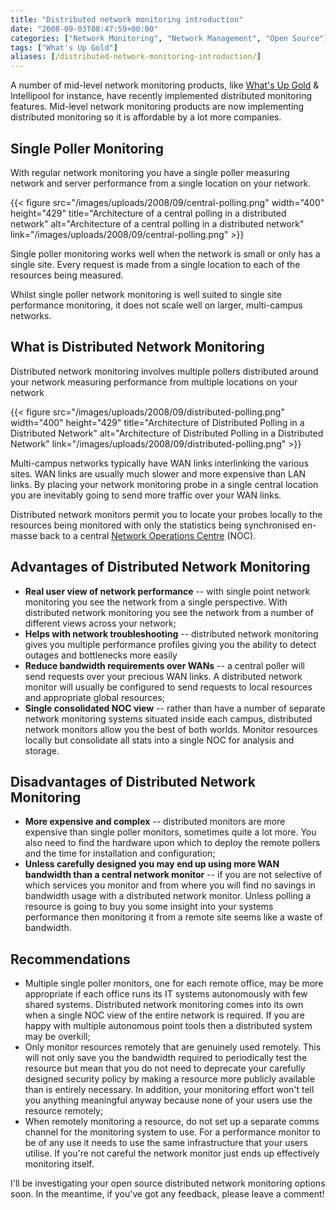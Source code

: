 ```yaml
---
title: "Distributed network monitoring introduction"
date: "2008-09-03T08:47:59+00:00"
categories: ["Network Monitoring", "Network Management", "Open Source"]
tags: ["What's Up Gold"]
aliases: [/distributed-network-monitoring-introduction/]
---
```


A number of mid-level network monitoring products, like <a href="http://www.whatsupgold.com/">What's Up Gold</a> &amp; Intellipool for instance, have recently implemented distributed monitoring features. Mid-level network monitoring products are now implementing distributed monitoring so it is affordable by a lot more companies.
<h2>Single Poller Monitoring</h2>
With regular network monitoring you have a single poller measuring network and server performance from a single location on your network.

{{< figure src="/images/uploads/2008/09/central-polling.png" width="400" height="429" title="Architecture of a central polling in a distributed network" alt="Architecture of a central polling in a distributed network" link="/images/uploads/2008/09/central-polling.png" >}}

Single poller monitoring works well when the network is small or only has a single site. Every request is made from a single location to each of the resources being measured.

Whilst single poller network monitoring is well suited to single site performance monitoring, it does not scale well on larger, multi-campus networks.
<h2>What is Distributed Network Monitoring</h2>
Distributed network monitoring involves multiple pollers distributed around your network measuring performance from multiple locations on your network

{{< figure src="/images/uploads/2008/09/distributed-polling.png" width="400" height="429" title="Architecture of Distributed Polling in a Distributed Network" alt="Architecture of Distributed Polling in a Distributed Network" link="/images/uploads/2008/09/distributed-polling.png" >}}

Multi-campus networks typically have WAN links interlinking the various sites. WAN links are usually much slower and more expensive than LAN links. By placing your network monitoring probe in a single central location you are inevitably going to send more traffic over your WAN links.

Distributed network monitors permit you to locate your probes locally to the resources being monitored with only the statistics being synchronised en-masse back to a central <a href="http://en.wikipedia.org/wiki/Network_operations_center">Network Operations Centre</a> (NOC).
<h2>Advantages of Distributed Network Monitoring</h2>
<ul>
	<li><strong>Real user view of network performance</strong> -- with single point network monitoring you see the network from a single perspective. With distributed network monitoring you see the network from a number of different views across your network;</li>
	<li><strong>Helps with network troubleshooting</strong> -- distributed network monitoring gives you multiple performance profiles giving you the ability to detect outages and bottlenecks more easily</li>
	<li><strong>Reduce bandwidth requirements over WANs</strong> -- a central poller will send requests over your precious WAN links. A distributed network monitor will usually be configured to send requests to local resources and appropriate global resources;</li>
	<li><strong>Single consolidated NOC view</strong> -- rather than have a number of separate network monitoring systems situated inside each campus, distributed network monitors allow you the best of both worlds. Monitor resources locally but consolidate all stats into a single NOC for analysis and storage.</li>
</ul>
<h2>Disadvantages of Distributed Network Monitoring</h2>
<ul>
	<li><strong>More expensive and complex</strong> -- distributed monitors are more expensive than single poller monitors, sometimes quite a lot more. You also need to find the hardware upon which to deploy the remote pollers and the time for installation and configuration;</li>
	<li><strong>Unless carefully designed you may end up using more WAN bandwidth than a central network monitor</strong> -- if you are not selective of which services you monitor and from where you will find no savings in bandwidth usage with a distributed network monitor. Unless polling a resource is going to buy you some insight into your systems performance then monitoring it from a remote site seems like a waste of bandwidth.</li>
</ul>
<h2>Recommendations</h2>
<ul>
	<li>Multiple single poller monitors, one for each remote office, may be more appropriate if each office runs its IT systems autonomously with few shared systems. Distributed network monitoring comes into its own when a single NOC view of the entire network is required. If you are happy with multiple autonomous point tools then a distributed system may be overkill;</li>
	<li>Only monitor resources remotely that are genuinely used remotely. This will not only save you the bandwidth required to periodically test the resource but mean that you do not need to deprecate your carefully designed security policy by making a resource more publicly available than is entirely necessary. In addition, your monitoring effort won't tell you anything meaningful anyway because none of your users use the resource remotely;</li>
	<li>When remotely monitoring a resource, do not set up a separate comms channel for the monitoring system to use. For a performance monitor to be of any use it needs to use the same infrastructure that your users utilise. If you're not careful the network monitor just ends up effectively monitoring itself.</li>
</ul>
I'll be investigating your open source distributed network monitoring options soon. In the meantime, if you've got any feedback, please leave a comment!
